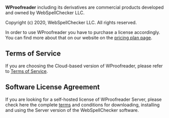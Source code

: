 **WProofreader** including its derivatives are commercial products developed and owned by WebSpellChecker LLC.

Copyright (c) 2020, WebSpellChecker LLC. All rights reserved.

In order to use WProofreader you have to purchase a license accordingly. You can find more about that on our website on the [pricing plan page](https://webspellchecker.com/pricing/).

## Terms of Service

If you are choosing the Cloud-based version of WProofreader, please refer to [Terms of Service](https://webspellchecker.com/legal/terms-of-service/).

## Software License Agreement

If you are looking for a self-hosted license of WProofreader Server, please check here the complete [terms](https://docs.webspellchecker.net/display/Legal/WebSpellChecker+Software+License+Agreement) and conditions for downloading, installing and using the Server version of the WebSpellChecker software.
